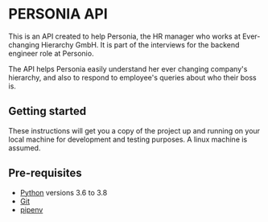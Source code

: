 # PERSONIA API
This is an API created to help Personia, the HR manager who works at 
Ever-changing Hierarchy GmbH. It is part of the interviews for the backend 
engineer role at Personio.

The API helps Personia easily understand her ever changing company's 
hierarchy, and also to respond to employee's queries about who their boss is.

## Getting started
These instructions will get you a copy of the project up and running on your 
local machine for development and testing purposes. A linux machine is assumed.

## Pre-requisites
* [Python](https://docs.python.org/3/) versions 3.6 to 3.8
* [Git](https://git-scm.com/)
* [pipenv](https://github.com/pypa/pipenv)
